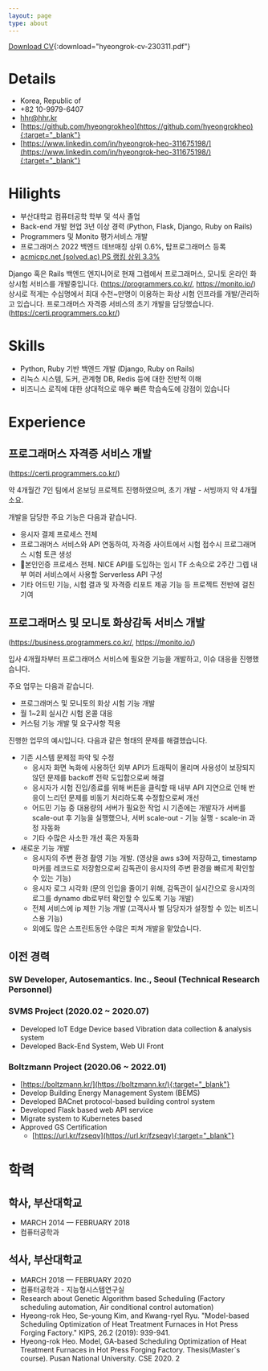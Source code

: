 ```yaml
---
layout: page
type: about
---
```


[Download CV](/downloads/hyeongrok-cv-230311.pdf){:download="hyeongrok-cv-230311.pdf"}

# Details
- Korea, Republic of
- +82 10-9979-6407
- hhr@hhr.kr
- [https://github.com/hyeongrokheo](https://github.com/hyeongrokheo){:target="_blank"}
- [https://www.linkedin.com/in/hyeongrok-heo-311675198/](https://www.linkedin.com/in/hyeongrok-heo-311675198/){:target="_blank"}

# Hilights
- 부산대학교 컴퓨터공학 학부 및 석사 졸업
- Back-end 개발 현업 3년 이상 경력 (Python, Flask, Django, Ruby on Rails)
- Programmers 및 Monito 평가서비스 개발
- 프로그래머스 2022 백엔드 데브매칭 상위 0.6%, 탑프로그래머스 등록
- [acmicpc.net (solved.ac) PS 랭킹 상위 3.3%](https://solved.ac/profile/syndrome5044)

Django 혹은 Rails 백엔드 엔지니어로 현재 그렙에서 프로그래머스, 모니토 온라인 화상시험 서비스를 개발중입니다.
(https://programmers.co.kr/, https://monito.io/)
상시로 적게는 수십명에서 최대 수천~만명이 이용하는 화상 시험 인프라를 개발/관리하고 있습니다.
프로그래머스 자격증 서비스의 초기 개발을 담당했습니다.
(https://certi.programmers.co.kr/)

# Skills
- Python, Ruby 기반 백엔드 개발  (Django, Ruby on Rails)
- 리눅스 시스템, 도커, 관계형 DB, Redis 등에 대한 전반적 이해
- 비즈니스 로직에 대한 상대적으로 매우 빠른 학습속도에 강점이 있습니다

# Experience

## 프로그래머스 자격증 서비스 개발

(https://certi.programmers.co.kr/)

약 4개월간 7인 팀에서 온보딩 프로젝트 진행하였으며, 초기 개발 - 서빙까지 약 4개월 소요.

개발을 담당한 주요 기능은 다음과 같습니다.
- 응시자 결제 프로세스 전체
- 프로그래머스 서비스와 API 연동하여, 자격증 사이트에서 시험 접수시 프로그래머스 시험 토큰 생성
- 본인인증 프로세스 전체. NICE API를 도입하는 임시 TF 소속으로 2주간 그렙 내부 여러 서비스에서 사용할 Serverless API 구성
- 기타 어드민 기능, 시험 결과 및 자격증 리포트 제공 기능 등 프로젝트 전반에 걸친 기여

## 프로그래머스 및 모니토 화상감독 서비스 개발

(https://business.programmers.co.kr/, https://monito.io/)

입사 4개월차부터 프로그래머스 서비스에 필요한 기능을 개발하고, 이슈 대응을 진행했습니다.

주요 업무는 다음과 같습니다.

- 프로그래머스 및 모니토의 화상 시험 기능 개발
- 월 1~2회 실시간 시험 온콜 대응
- 커스텀 기능 개발 및 요구사항 적용

진행한 업무의 예시입니다. 다음과 같은 형태의 문제를 해결했습니다.
- 기존 시스템 문제점 파악 및 수정 
  - 응시자 화면 녹화에 사용하던 외부 API가 트래픽이 몰리며 사용성이 보장되지 않던 문제를 backoff 전략 도입함으로써 해결
  - 응시자가 시험 진입/종료를 위해 버튼을 클릭할 때 내부 API 지연으로 인해 반응이 느리던 문제를 비동기 처리하도록 수정함으로써 개선
  - 어드민 기능 중 대용량의 서버가 필요한 작업 시 기존에는 개발자가 서버를 scale-out 후 기능을 실행했으나, 서버 scale-out - 기능 실행 - scale-in 과정 자동화
  - 기타 수많은 사소한 개선 혹은 자동화
- 새로운 기능 개발
  - 응시자의 주변 환경 촬영 기능 개발. (영상을 aws s3에 저장하고, timestamp 마커를 레코드로 저장함으로써 감독관이 응시자의 주변 환경을 빠르게 확인할 수 있는 기능)
  - 응시자 로그 시각화 (문의 인입을 줄이기 위해, 감독관이 실시간으로 응시자의 로그를 dynamo db로부터 확인할 수 있도록 기능 개발)
  - 전체 서비스에 ip 제한 기능 개발 (고객사사 별 담당자가 설정할 수 있는 비즈니스용 기능)
  - 외에도 많은 스프린트동안 수많은 피쳐 개발을 맡았습니다.

## 이전 경력

### SW Developer, Autosemantics. Inc., Seoul (Technical Research Personnel)

### SVMS Project (2020.02 ~ 2020.07)
- Developed IoT Edge Device based Vibration data collection & analysis system
- Developed Back-End System, Web UI Front

### Boltzmann Project (2020.06 ~ 2022.01)
- [https://boltzmann.kr/](https://boltzmann.kr/){:target="_blank"}
- Develop Building Energy Management System (BEMS)
- Developed BACnet protocol-based building control system
- Developed Flask based web API service
- Migrate system to Kubernetes based
- Approved GS Certification
  - [https://url.kr/fzseqv](https://url.kr/fzseqv){:target="_blank"}

# 학력

## 학사, 부산대학교
- MARCH 2014 — FEBRUARY 2018
- 컴퓨터공학과

## 석사, 부산대학교
- MARCH 2018 — FEBRUARY 2020
- 컴퓨터공학과 - 지능형시스템연구실
- Research about Genetic Algorithm based Scheduling (Factory scheduling automation, Air conditional control automation)
- Hyeong-rok Heo, Se-young Kim, and Kwang-ryel Ryu. "Model-based Scheduling Optimization of Heat Treatment Furnaces in Hot Press Forging Factory." KIPS, 26.2 (2019): 939-941.
- Hyeong-rok Heo. Model, GA-based Scheduling Optimization of Heat Treatment Furnaces in Hot Press Forging Factory. Thesis(Master`s course). Pusan National University. CSE 2020. 2


